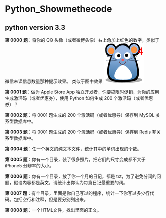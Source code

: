 # Python_Showmethecode
## python version 3.3



**第 0000 题**：将你的 QQ 头像（或者微博头像）右上角加上红色的数字，类似于微信未读信息数量那种提示效果。 类似于图中效果
![0000](https://github.com/Sartoon/Python_Showmethecode/blob/master/Pic/0000.png)

**第 0001 题**：做为 Apple Store App 独立开发者，你要搞限时促销，为你的应用生成激活码（或者优惠券），使用 Python 如何生成 200 个激活码（或者优惠券）？


**第 0002 题**：将 0001 题生成的 200 个激活码（或者优惠券）保存到 MySQL 关系型数据库中。

**第 0003 题**：将 0001 题生成的 200 个激活码（或者优惠券）保存到 Redis 非关系型数据库中。

**第 0004 题**：任一个英文的纯文本文件，统计其中的单词出现的个数。

**第 0005 题**：你有一个目录，装了很多照片，把它们的尺寸变成都不大于 iPhone5 分辨率的大小。

**第 0006 题**：你有一个目录，放了你一个月的日记，都是 txt，为了避免分词的问题，假设内容都是英文，请统计出你认为每篇日记最重要的词。

**第 0007 题**：有个目录，里面是你自己写过的程序，统计一下你写过多少行代码。包括空行和注释，但是要分别列出来。

**第 0008 题**：一个HTML文件，找出里面的正文。

